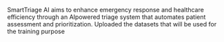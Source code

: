 SmartTriage AI aims to enhance emergency response and healthcare efficiency through an AIpowered triage system that automates patient assessment and prioritization. 
Uploaded the datasets that will be used for the training purpose
